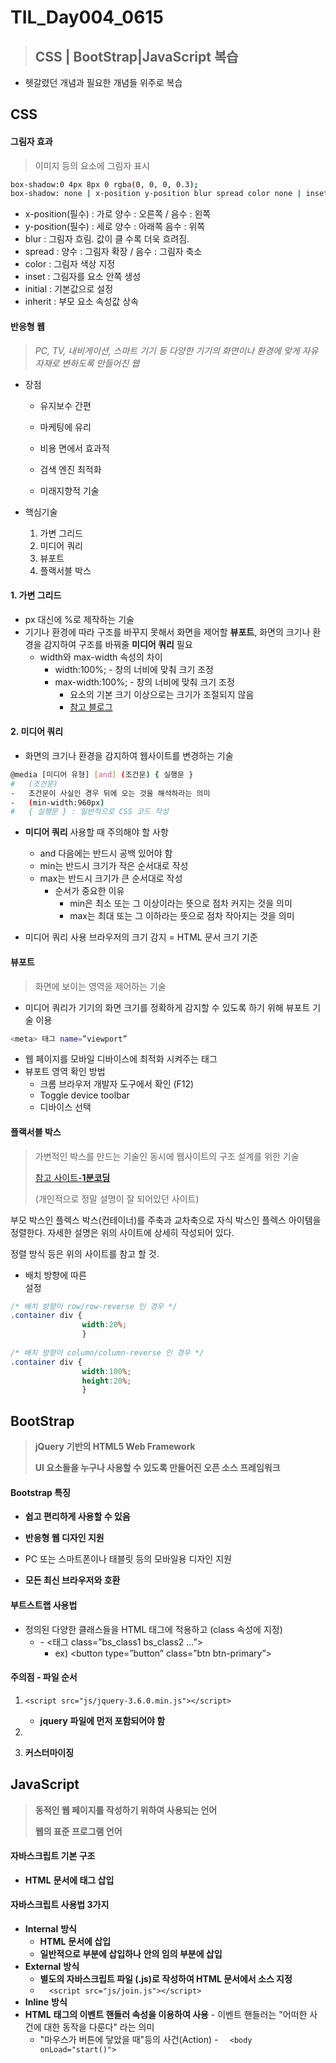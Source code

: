 # TIL_Day004_0615

> ## CSS | BootStrap|JavaScript 복습

- 헷갈렸던 개념과 필요한 개념들 위주로 복습



## CSS

#### 그림자 효과

> 이미지 등의 요소에 그림자 표시
>

```bash
box-shadow:0 4px 8px 0 rgba(0, 0, 0, 0.3);
box-shadow: none | x-position y-position blur spread color none	| inset | initial | inherit
```

- x-position(필수) : 가로 양수 : 오른쪽 / 음수 : 왼쪽
- y-position(필수) : 세로  양수 : 아래쪽 음수 : 위쪽
- blur : 그림자 흐림. 값이 클 수록 더욱 흐려짐.
- spread : 양수 : 그림자 확장 / 음수 : 그림자 축소
- color : 그림자 색상 지정
- inset : 그림자를 요소 안쪽 생성
- initial : 기본값으로 설정
- inherit : 부모 요소 속성값 상속



#### 반응형 웹

> *PC, TV, 내비게이션, 스마트 기기 등 다양한 기기의 화면이나 환경에 맞게 자유자재로 변하도록 만들어진 웹*

- 장점

  - 유지보수 간편

  - 마케팅에 유리

  - 비용 면에서 효과적

  - 검색 엔진 최적화

  - 미래지향적 기술

- 핵심기술
  1. 가변 그리드
  2. 미디어 쿼리
  3. 뷰포트
  4. 플랙서블 박스



#### 1. 가변 그리드

- px 대신에 %로 제작하는 기술
- 기기나 환경에 따라 구조를 바꾸지 못해서 화면을 제어할 **뷰포트**, 화면의 크기나 환경을 감지하여 구조를 바꿔줄 **미디어 쿼리** 필요
  - width와 max-width 속성의 차이
    - width:100%; - 창의 너비에 맞춰 크기 조정
    - max-width:100%; - 창의 너비에 맞춰 크기 조정
      - 요소의 기본 크기 이상으로는 크기가 조절되지 않음
      - [참고 블로그](https://velog.io/@hrj0903/width%EC%99%80-max-width%EC%9D%98-%EC%B0%A8%EC%9D%B4)



#### 2. 미디어 쿼리

- 화면의 크기나 환경을 감지하여 웹사이트를 변경하는 기술

```bash
@media [미디어 유형] [and] (조건문) { 실행문 }
#	(조건문)
-	조건문이 사실인 경우 뒤에 오는 것을 해석하라는 의미
-	(min-width:960px)
#	{ 실행문 } : 일반적으로 CSS 코드 작성
```



- **미디어 쿼리** 사용할 때 주의해야 할 사항
  - and 다음에는 반드시 공백 있어야 함
  - min는 반드시 크기가 작은 순서대로 작성
  - max는 반드시 크기가 큰 순서대로 작성
    - 순서가 중요한 이유
      - min은 최소 또는 그 이상이라는 뜻으로 점차 커지는 것을 의미
      - max는 최대 또는 그 이하라는 뜻으로 점차 작아지는 것을 의미

- 미디어 쿼리 사용 브라우저의 크기 감지 = HTML 문서 크기 기준



#### 뷰포트

> 화면에 보이는 영역을 제어하는 기술

- 미디어 쿼리가 기기의 화면 크기를 정확하게 감지할 수 있도록 하기 위해 뷰포트 기술 이용

```bash
<meta> 태그 name=”viewport”
```

- 웹 페이지를 모바일 디바이스에 최적화 시켜주는 태그
- 뷰포트 영역 확인 방법
  -	크롬 브라우저 개발자 도구에서 확인 (F12)
  -	Toggle device toolbar
  -	디바이스 선택

#### 플랙서블 박스

> 가변적인 박스를 만드는 기술인 동시에 웹사이트의 구조 설계를 위한 기술
>
> [참고 사이트-**1분코딩**](https://studiomeal.com/archives/197)
>
> (개인적으로 정말 설명이 잘 되어있던 사이트)

부모 박스인 플렉스 박스(컨테이너)를 주축과 교차축으로 자식 박스인 플렉스 아이템을 정렬한다. 자세한 설명은 위의 사이트에 상세히 작성되어 있다.

정렬 방식 등은 위의 사이트를 참고 할 것.

- 배치 방향에 따른 <div> 설정

```css
/* 배치 방향이 row/row-reverse 인 경우 */
.container div {
				width:20%;
				}
			
/* 배치 방향이 column/column-reverse 인 경우 */
.container div {
				width:100%;
				height:20%;
				} 
```

## BootStrap

> **jQuery** **기반의 HTML5 Web Framework**
>
> **UI 요소들을 누구나 사용할 수 있도록 만들어진 오픈 소스 프레임워크**



#### **Bootstrap** **특징**

- **쉽고 편리하게 사용할 수 있음**

-    **반응형 웹 디자인 지원**
  - PC 또는 스마트폰이나 태블릿 등의 모바일용 디자인 지원
-    **모든 최신 브라우저와 호환**



#### **부트스트랩 사용법**

- 정의된 다양한 클래스들을 HTML 태그에 적용하고 (class 속성에 지정)
  - \-   <태그 class=”bs_class1 bs_class2 …”>
    - ex) <button type=”button” class=”btn btn-primary”>



#### **주의점 - 파일 순서** 

1. `<script src="js/jquery-3.6.0.min.js"></script>`

   - **jquery** **파일에 먼저 포함되어야 함**

2. <script src="js/bootstrap.min.js"></script>

3. **커스터마이징**



## JavaScript

>   **동적인 웹 페이지를 작성하기 위하여 사용되는 언어**
>
>   **웹의 표준 프로그램 언어**

#### **자바스크립트 기본 구조**

-  **HTML** **문서에 <script></script> 태그 삽입**



#### **자바스크립트 사용법 3가지**

- **Internal** **방식**
  -    **HTML** **문서에 삽입**
    -  **일반적으로 <head> 부분에 삽입하나**  **<body>** **안의 임의 부분에 삽입**
- **External** **방식**
  -  **별도의 자바스크립트 파일 (.js)로 작성하여 HTML 문서에서 소스 지정**
    - `  <script src="js/join.js"></script>`
-  **Inline** **방식**
  -   **HTML** **태그의 이벤트 핸들러 속성을 이용하여 사용**
    - 이벤트 핸들러는 "어떠한 사건에 대한 동작을 다룬다" 라는 의미
      - "마우스가 버튼에 닿았을 때"등의 사건(Action) 
    -  `  <body onLoad="start()">`